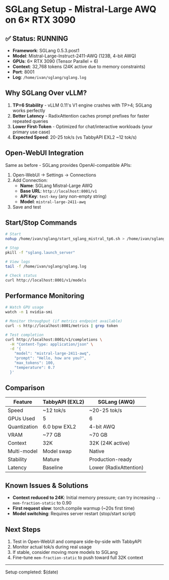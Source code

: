 # SGLang Setup - Mistral-Large AWQ on 6× RTX 3090

## ✅ Status: RUNNING

- **Framework**: SGLang 0.5.3.post1
- **Model**: Mistral-Large-Instruct-2411-AWQ (123B, 4-bit AWQ)
- **GPUs**: 6× RTX 3090 (Tensor Parallel = 6)
- **Context**: 32,768 tokens (24K active due to memory constraints)
- **Port**: 8001
- **Log**: `/home/ivan/sglang/sglang.log`

## Why SGLang Over vLLM?

1. **TP=6 Stability** - vLLM 0.11's V1 engine crashes with TP>4; SGLang works perfectly
2. **Better Latency** - RadixAttention caches prompt prefixes for faster repeated queries
3. **Lower First-Token** - Optimized for chat/interactive workloads (your primary use case)
4. **Expected Speed**: 20-25 tok/s (vs TabbyAPI EXL2 ~12 tok/s)

## Open-WebUI Integration

Same as before - SGLang provides OpenAI-compatible APIs:

1. Open-WebUI → Settings → Connections
2. Add Connection:
   - **Name**: SGLang Mistral-Large AWQ
   - **Base URL**: `http://localhost:8001/v1`
   - **API Key**: `test-key` (any non-empty string)
   - **Model**: `mistral-large-2411-awq`
3. Save and test

## Start/Stop Commands

```bash
# Start
nohup /home/ivan/sglang/start_sglang_mistral_tp6.sh > /home/ivan/sglang/sglang.log 2>&1 &

# Stop
pkill -f "sglang.launch_server"

# View logs
tail -f /home/ivan/sglang/sglang.log

# Check status
curl http://localhost:8001/v1/models
```

## Performance Monitoring

```bash
# Watch GPU usage
watch -n 1 nvidia-smi

# Monitor throughput (if metrics endpoint available)
curl -s http://localhost:8001/metrics | grep token

# Test completion
curl http://localhost:8001/v1/completions \
  -H "Content-Type: application/json" \
  -d '{
    "model": "mistral-large-2411-awq",
    "prompt": "Hello, how are you?",
    "max_tokens": 100,
    "temperature": 0.7
  }'
```

## Comparison

| Feature | TabbyAPI (EXL2) | SGLang (AWQ) |
|---------|-----------------|--------------|
| Speed | ~12 tok/s | ~20-25 tok/s |
| GPUs Used | 5 | 6 |
| Quantization | 6.0 bpw EXL2 | 4-bit AWQ |
| VRAM | ~77 GB | ~70 GB |
| Context | 32K | 32K (24K active) |
| Multi-model | Model swap | Native |
| Stability | Mature | Production-ready |
| Latency | Baseline | Lower (RadixAttention) |

## Known Issues & Solutions

- **Context reduced to 24K**: Initial memory pressure; can try increasing `--mem-fraction-static` to 0.90
- **First request slow**: torch.compile warmup (~20s first time)
- **Model switching**: Requires server restart (stop/start script)

## Next Steps

1. Test in Open-WebUI and compare side-by-side with TabbyAPI
2. Monitor actual tok/s during real usage
3. If stable, consider moving more models to SGLang
4. Fine-tune `mem-fraction-static` to push toward full 32K context

---
Setup completed: $(date)

